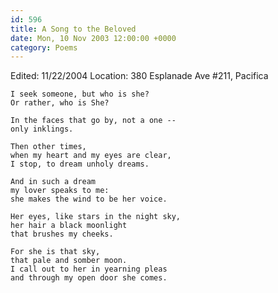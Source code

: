 ```yaml
---
id: 596
title: A Song to the Beloved
date: Mon, 10 Nov 2003 12:00:00 +0000
category: Poems
---
```


Edited: 11/22/2004
Location: 380 Esplanade Ave #211, Pacifica

    I seek someone, but who is she?  
    Or rather, who is She?

    In the faces that go by, not a one --  
    only inklings.

    Then other times,  
    when my heart and my eyes are clear,  
    I stop, to dream unholy dreams.

    And in such a dream  
    my lover speaks to me:  
    she makes the wind to be her voice.

    Her eyes, like stars in the night sky,  
    her hair a black moonlight  
    that brushes my cheeks.

    For she is that sky,  
    that pale and somber moon.  
    I call out to her in yearning pleas  
    and through my open door she comes.


